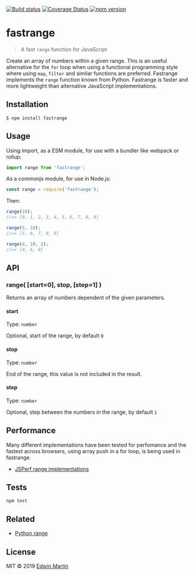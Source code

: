 [![Build status](https://api.travis-ci.org/edwinm/range.svg?branch=master)](https://travis-ci.org/edwinm/range) [![Coverage Status](https://coveralls.io/repos/github/edwinm/range/badge.svg?branch=master)](https://coveralls.io/github/edwinm/range?branch=master) [![npm version](https://badge.fury.io/js/fastrange.svg)](https://www.npmjs.com/package/fastrange)

# fastrange

> A fast `range` function for JavaScript

Create an array of numbers within a given range.
This is an useful alternative for the `for` loop when using a functional programming style
where using `map`, `filter` and similar functions are preferred.
Fastrange implements the `range` function known from Python.
Fastrange is faster and more lightweight than alternative JavaScript implementations.

## Installation

```shell
$ npm install fastrange
```

## Usage

Using import, as a ESM module, for use with a bundler like webpack or rollup:

```js
import range from 'fastrange';
```

As a commonjs module, for use in Node.js:

```js
const range = require('fastrange');
```

Then:

```js
range(10);
//=> [0, 1, 2, 3, 4, 5, 6, 7, 8, 9]

range(5, 10);
//=> [5, 6, 7, 8, 9]

range(4, 10, 2);
//=> [4, 6, 8]
```

## API

### range( \[start=0\], stop, \[step=1\] )

Returns an array of numbers dependent of the given parameters.

#### start

Type: `number`

Optional, start of the range, by default `0`

#### stop

Type: `number`

End of the range, this value is not included in the result.

#### step

Type: `number`

Optional, step between the numbers in the range, by default `1`

## Performance

Many different implementations have been tested for perfomance and
the fastest across browsers, using array push in a for loop,
is being used in fastrange.

- [JSPerf range implementations](https://jsperf.com/range-implementation/2)

## Tests

```shell
npm test
```

## Related

- [Python range](https://docs.python.org/3/library/stdtypes.html#range)

## License

MIT © 2019 [Edwin Martin](https://bitstorm.org/)

